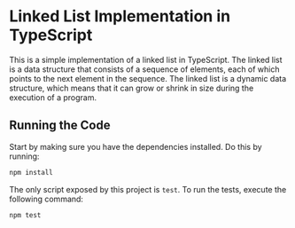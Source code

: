 # Linked List Implementation in TypeScript

This is a simple implementation of a linked list in TypeScript. The linked list is a data structure that consists of a sequence of elements, each of which points to the next element in the sequence. The linked list is a dynamic data structure, which means that it can grow or shrink in size during the execution of a program.

## Running the Code

Start by making sure you have the dependencies installed. Do this by running:

```bash
npm install
```

The only script exposed by this project is `test`. To run the tests, execute the following command:

```bash
npm test
```
